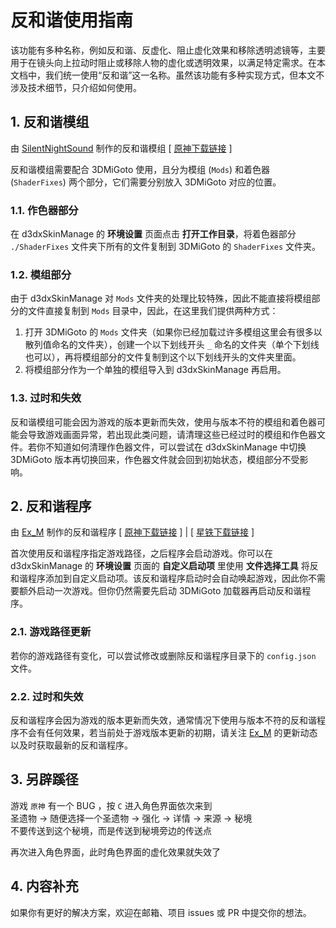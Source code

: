 # 反和谐使用指南

该功能有多种名称，例如反和谐、反虚化、阻止虚化效果和移除透明滤镜等，主要用于在镜头向上拉动时阻止或移除人物的虚化或透明效果，以满足特定需求。在本文档中，我们统一使用“反和谐”这一名称。虽然该功能有多种实现方式，但本文不涉及技术细节，只介绍如何使用。


## 1. 反和谐模组

由 [SilentNightSound](https://gamebanana.com/members/2176153) 制作的反和谐模组 [ [原神下载链接](https://gamebanana.com/mods/406659) ]

反和谐模组需要配合 3DMiGoto 使用，且分为模组 (`Mods`) 和着色器 (`ShaderFixes`) 两个部分，它们需要分别放入 3DMiGoto 对应的位置。

### 1.1. 作色器部分

在 d3dxSkinManage 的 **环境设置** 页面点击 **打开工作目录**，将着色器部分 `./ShaderFixes` 文件夹下所有的文件复制到 3DMiGoto 的 `ShaderFixes` 文件夹。

### 1.2. 模组部分

由于 d3dxSkinManage 对 `Mods` 文件夹的处理比较特殊，因此不能直接将模组部分的文件直接复制到 `Mods` 目录中，因此，在这里我们提供两种方式：

1. 打开 3DMiGoto 的 `Mods` 文件夹（如果你已经加载过许多模组这里会有很多以散列值命名的文件夹），创建一个以下划线开头 `_` 命名的文件夹（单个下划线也可以），再将模组部分的文件复制到这个以下划线开头的文件夹里面。
2. 将模组部分作为一个单独的模组导入到 d3dxSkinManage 再启用。

### 1.3. 过时和失效

反和谐模组可能会因为游戏的版本更新而失效，使用与版本不符的模组和着色器可能会导致游戏画面异常，若出现此类问题，请清理这些已经过时的模组和作色器文件。若你不知道如何清理作色器文件，可以尝试在 d3dxSkinManage 中切换 3DMiGoto 版本再切换回来，作色器文件就会回到初始状态，模组部分不受影响。


## 2. 反和谐程序

由 [Ex_M](https://space.bilibili.com/44434084) 制作的反和谐程序
[ [原神下载链接](https://d1xhrf0qmvurrp.cloudfront.net/CPatch/Release.7z) ] |
[ [星铁下载链接](https://d1xhrf0qmvurrp.cloudfront.net/SR/HSR-Unlock.7z) ]

首次使用反和谐程序指定游戏路径，之后程序会启动游戏。你可以在 d3dxSkinManage 的 **环境设置** 页面的 **自定义启动项** 里使用 **文件选择工具** 将反和谐程序添加到自定义启动项。该反和谐程序启动时会自动唤起游戏，因此你不需要额外启动一次游戏。但你仍然需要先启动 3DMiGoto 加载器再启动反和谐程序。

### 2.1. 游戏路径更新

若你的游戏路径有变化，可以尝试修改或删除反和谐程序目录下的 `config.json` 文件。

### 2.2. 过时和失效

反和谐程序会因为游戏的版本更新而失效，通常情况下使用与版本不符的反和谐程序不会有任何效果，若当前处于游戏版本更新的初期，请关注 [Ex_M](https://space.bilibili.com/44434084) 的更新动态以及时获取最新的反和谐程序。


## 3. 另辟蹊径

游戏 `原神` 有一个 BUG ，按 `C` 进入角色界面依次来到<br/>
圣遗物 → 随便选择一个圣遗物 → 强化 → 详情 → 来源 → 秘境<br/>
不要传送到这个秘境，而是传送到秘境旁边的传送点

再次进入角色界面，此时角色界面的虚化效果就失效了


## 4. 内容补充

如果你有更好的解决方案，欢迎在邮箱、项目 issues 或 PR 中提交你的想法。
